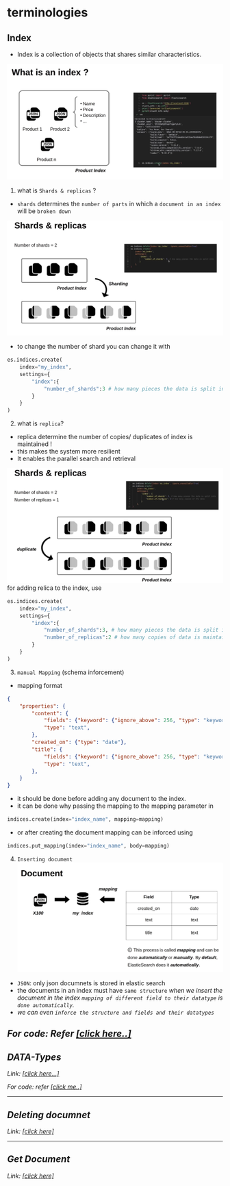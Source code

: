 # terminologies

## Index
-   Index is a collection of objects that shares similar characteristics.

![Index](./img-src/index_creation.png)

1. what is `Shards & replicas` ?
-   `shards` determines the `number of parts` in which a `document in an index` will be `broken down`

![shards](./img-src/shards.png)
-    to change the number of shard you can change it with 
```python
es.indices.create(
    index="my_index",
    settings={
        "index":{
            "number_of_shards":3 # how many pieces the data is split into
        }
    }
)
```
2. what is `replica`?
-   replica determine the number of copies/ duplicates of index is maintained !
-   this makes the system more resilient 
-   It enables the parallel search and retrieval

![replicas](./img-src/replicas.png)
for adding relica to the index, use
```python
es.indices.create(
    index="my_index",
    settings={
        "index":{
            "number_of_shards":3, # how many pieces the data is split into
            "number_of_replicas":2 # how many copies of data is maintained
        }
    }
)
```

3. `manual Mapping` (schema inforcement)
- mapping format
```json
{
    "properties": {
        "content": {
            "fields": {"keyword": {"ignore_above": 256, "type": "keyword"}},
            "type": "text",
        },
        "created_on": {"type": "date"},
        "title": {
            "fields": {"keyword": {"ignore_above": 256, "type": "keyword"}},
            "type": "text",
        },
    }
}
```
- it should be done before adding any document to the index. 
- it can be done why passing the mapping to the mapping parameter in 
```python
indices.create(index="index_name", mapping=mapping)
```
- or after creating the document mapping can be inforced using 

```python
indices.put_mapping(index="index_name", body=mapping)
```
4. `Inserting document`
![Insert document](./img-src/insert_data_to_index.png)
- `JSON`: only json documnets is stored in elastic search
- the documents in an index must have `same structure`
<i> when we insert the document in the index `mapping of different field to their datatype` is` done automatically`.
- we can even `inforce the structure and fields and their datatypes
`

For code: Refer <a href="./src/create_index.ipynb">[click here..]</a>
---

## DATA-Types

Link: <a href="./field_data_types.md">[click here...]</a>


For code: refer <a href="./src/field_data_types.ipynb">[click me..]</a>

---

## Deleting documnet

Link: <a href="./deleting_document.md">[click here]</a>

---

## Get Document

Link: <a href="./get_document.md">[click here]</a>